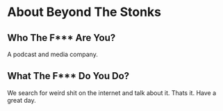 <h1>About Beyond The Stonks</h1>
<h2>Who The F*** Are You?</h2>
<p>A podcast and media company.</p>
<h2>What The F*** Do You Do?</h2>
<p>We search for weird shit on the internet and talk about it. Thats it. Have a great day.</p>